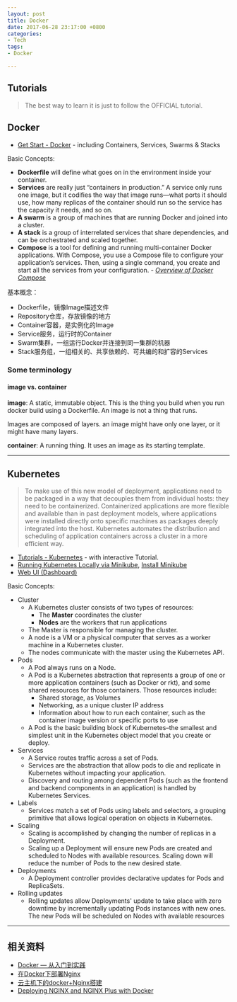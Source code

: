 ```yaml
---
layout: post
title: Docker
date: 2017-06-28 23:17:00 +0800
categories:
- Tech
tags:
- Docker

---
```



## Tutorials

> The best way to learn it is just to follow the OFFICIAL tutorial.

## Docker

- [Get Start - Docker](https://docs.docker.com/get-started/) - including Containers, Services, Swarms & Stacks

Basic Concepts:

- **Dockerfile** will define what goes on in the environment inside your container.
- **Services** are really just “containers in production.” A service only runs one image, but it codifies the way that image runs—what ports it should use, how many replicas of the container should run so the service has the capacity it needs, and so on. 
- **A swarm** is a group of machines that are running Docker and joined into a cluster.
- **A stack** is a group of interrelated services that share dependencies, and can be orchestrated and scaled together.
- **Compose** is a tool for defining and running multi-container Docker applications. With Compose, you use a Compose file to configure your application’s services. Then, using a single command, you create and start all the services from your configuration. - [*Overview of Docker Compose*](https://docs.docker.com/compose/overview/)

基本概念：

- Dockerfile，镜像Image描述文件
- Repository仓库，存放镜像的地方
- Container容器，是实例化的Image
- Service服务，运行时的Container
- Swarm集群，一组运行Docker并连接到同一集群的机器
- Stack服务组，一组相关的、共享依赖的、可共编的和扩容的Services

### Some terminology

#### image vs. container

**image**: A static, immutable object. This is the thing you build when you run docker build using a Dockerfile. An image is not a thing that runs.

Images are composed of layers. an image might have only one layer, or it might have many layers.

**container**: A running thing. It uses an image as its starting template.



----

## Kubernetes

> To make use of this new model of deployment, applications need to be packaged in a way that decouples them from individual hosts: they need to be containerized. Containerized applications are more flexible and available than in past deployment models, where applications were installed directly onto specific machines as packages deeply integrated into the host. Kubernetes automates the distribution and scheduling of application containers across a cluster in a more efficient way.

- [Tutorials - Kubernetes](https://kubernetes.io/docs/tutorials/kubernetes-basics/) - with interactive Tutorial.
- [Running Kubernetes Locally via Minikube](https://kubernetes.io/docs/getting-started-guides/minikube/), [Install Minikube](https://kubernetes.io/docs/tasks/tools/install-minikube/)
- [Web UI (Dashboard)](https://kubernetes.io/docs/tasks/access-application-cluster/web-ui-dashboard/)

Basic Concepts:

- Cluster
	- A Kubernetes cluster consists of two types of resources:
		- The **Master** coordinates the cluster
		- **Nodes** are the workers that run applications
	- The Master is responsible for managing the cluster.
	- A node is a VM or a physical computer that serves as a worker machine in a Kubernetes cluster.
	- The nodes communicate with the master using the Kubernetes API.
- Pods
	- A Pod always runs on a Node.
	- A Pod is a Kubernetes abstraction that represents a group of one or more application containers (such as Docker or rkt), and some shared resources for those containers. Those resources include:
		- Shared storage, as Volumes
		- Networking, as a unique cluster IP address
		- Information about how to run each container, such as the container image version or specific ports to use
	- A Pod is the basic building block of Kubernetes–the smallest and simplest unit in the Kubernetes object model that you create or deploy.
- Services
	- A Service routes traffic across a set of Pods.
	- Services are the abstraction that allow pods to die and replicate in Kubernetes without impacting your application.
	- Discovery and routing among dependent Pods (such as the frontend and backend components in an application) is handled by Kubernetes Services.
- Labels
	- Services match a set of Pods using labels and selectors, a grouping primitive that allows logical operation on objects in Kubernetes.
- Scaling
	- Scaling is accomplished by changing the number of replicas in a Deployment.
	- Scaling up a Deployment will ensure new Pods are created and scheduled to Nodes with available resources. Scaling down will reduce the number of Pods to the new desired state.
- Deployments
	- A Deployment controller provides declarative updates for Pods and ReplicaSets.
- Rolling updates
	- Rolling updates allow Deployments' update to take place with zero downtime by incrementally updating Pods instances with new ones. The new Pods will be scheduled on Nodes with available resources



----

## 相关资料

- [Docker — 从入门到实践](https://www.gitbook.com/book/yeasy/docker_practice)
- [在Docker下部署Nginx](http://blog.shiqichan.com/Deploying-Nginx-with-Docker/)
- [云主机下的docker+Nginx搭建](http://xinqiu.me/2015/11/13/docker+nginx/)
- [Deploying NGINX and NGINX Plus with Docker](https://www.nginx.com/blog/deploying-nginx-nginx-plus-docker/)